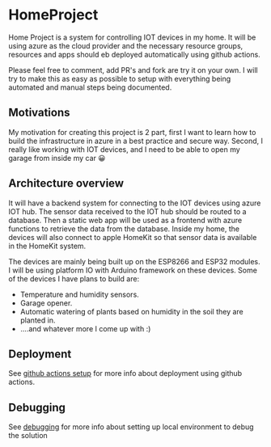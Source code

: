 # HomeProject

Home Project is a system for controlling IOT devices in my home.
It will be using azure as the cloud provider and the necessary resource groups, resources and apps should eb deployed automatically using github actions.

Please feel free to comment, add PR's and fork are try it on your own. I will try to make this as easy as possible to setup with everything being automated and manual steps being documented.

## Motivations

My motivation for creating this project is 2 part, first I want to learn how to build the infrastructure in azure in a best practice and secure way. Second, I really like working with IOT devices, and I need to be able to open my garage from inside my car 😀

## Architecture overview

It will have a backend system for connecting to the IOT devices using azure IOT hub. The sensor data received to the IOT hub should be routed to a database. Then a static web app will be used as a frontend with azure functions to retrieve the data from the database.
Inside my home, the devices will also connect to apple HomeKit so that sensor data is available in the HomeKit system.

The devices are mainly being built up on the ESP8266 and ESP32 modules. I will be using platform IO with Arduino framework on these devices. Some of the devices I have plans to build are:

- Temperature and humidity sensors.
- Garage opener.
- Automatic watering of plants based on humidity in the soil they are planted in.
- ....and whatever more I come up with :)

## Deployment

See [github actions setup](./doc/GitHub.md) for more info about deployment using github actions.

## Debugging

See [debugging](./doc/Debugging.md) for more info about setting up local environment to debug the solution
